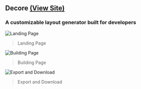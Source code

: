 ## Decore [(View Site)](https://de-core.netlify.app/)

### A customizable layout generator built for developers

![Landing Page](https://github.com/juliajohnson18/Interactive-Site-Builder/blob/manage/readme/readme-images/readme-example.png?raw=true)

> Landing Page

![Building Page](https://github.com/juliajohnson18/Interactive-Site-Builder/blob/manage/readme/readme-images/readme-example-builder.png?raw=true)

> Building Page

![Export and Download](https://github.com/juliajohnson18/Interactive-Site-Builder/blob/manage/readme/readme-images/readme-example-download.png?raw=true)

> Export and Download
